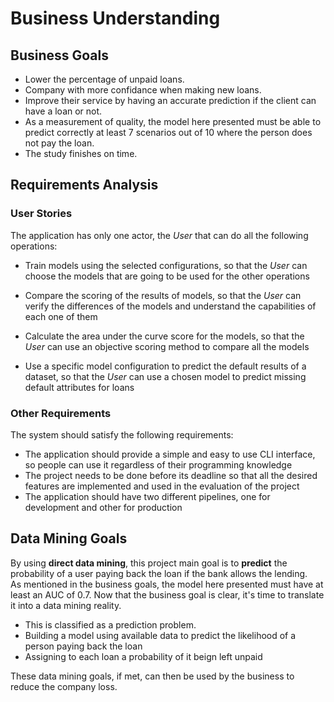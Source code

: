 # Business Understanding

## Business Goals

- Lower the percentage of unpaid loans.
- Company with more confidance when making new loans.
- Improve their service by having an accurate prediction if the client can have a loan or not.
- As a measurement of quality, the model here presented must be able to predict correctly at least 7 scenarios out of 10 where the person does not pay the loan. 
- The study finishes on time.

## Requirements Analysis
### User Stories

The application has only one actor, the *User* that can do all the following operations:

- Train models using the selected configurations,
  so that the *User* can choose the models that are going to be used for the other operations

- Compare the scoring of the results of models, 
  so that the *User* can verify the differences of the models and understand the capabilities of each one of them

- Calculate the area under the curve score for the models,
  so that the *User* can use an objective scoring method to compare all the models

- Use a specific model configuration to predict the default results of a dataset,
  so that the *User* can use a chosen model to predict missing default attributes for loans

### Other Requirements

The system should satisfy the following requirements:

- The application should provide a simple and easy to use CLI interface, so people can use it regardless of their programming knowledge
- The project needs to be done before its deadline so that all the desired features are implemented and used in the evaluation of the project
- The application should have two different pipelines, one for development and other for production

## Data Mining Goals

By using __direct data mining__, this project main goal is to __predict__ the probability of a user paying back the loan if the bank allows the lending.     
As mentioned in the business goals, the model here presented must have at least an AUC of 0.7.
Now that the business goal is clear, it's time to translate it into a data mining reality. 

- This is classified as a prediction problem.
- Building a model using available data to predict the likelihood of a person paying back the loan
- Assigning to each loan a probability of it beign left unpaid

These data mining goals, if met, can then be used by the business to reduce the company loss.
